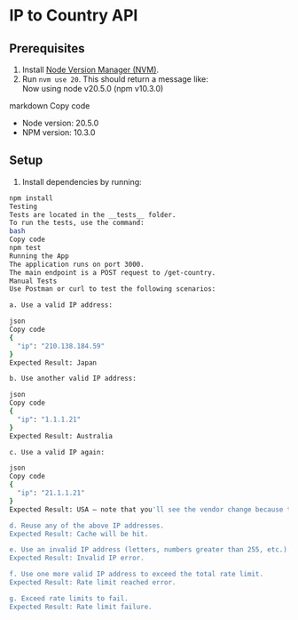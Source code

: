# IP to Country API

## Prerequisites

1. Install [Node Version Manager (NVM)](https://github.com/nvm-sh/nvm).
2. Run `nvm use 20`. This should return a message like:  
   Now using node v20.5.0 (npm v10.3.0)

markdown
Copy code

- Node version: 20.5.0
- NPM version: 10.3.0

## Setup

1. Install dependencies by running:

```bash
npm install
Testing
Tests are located in the __tests__ folder.
To run the tests, use the command:
bash
Copy code
npm test
Running the App
The application runs on port 3000.
The main endpoint is a POST request to /get-country.
Manual Tests
Use Postman or curl to test the following scenarios:

a. Use a valid IP address:

json
Copy code
{
  "ip": "210.138.184.59"
}
Expected Result: Japan

b. Use another valid IP address:

json
Copy code
{
  "ip": "1.1.1.21"
}
Expected Result: Australia

c. Use a valid IP again:

json
Copy code
{
  "ip": "21.1.1.21"
}
Expected Result: USA – note that you'll see the vendor change because the rate limit is set to 2

d. Reuse any of the above IP addresses.
Expected Result: Cache will be hit.

e. Use an invalid IP address (letters, numbers greater than 255, etc.).
Expected Result: Invalid IP error.

f. Use one more valid IP address to exceed the total rate limit.
Expected Result: Rate limit reached error.

g. Exceed rate limits to fail.
Expected Result: Rate limit failure.

```
